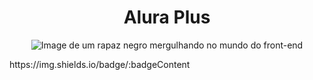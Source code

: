 # <h1 align="center">Alura Plus </h1>

<p align = "center">
<img src="https://github.com/user-attachments/assets/5f58059f-3262-4026-afba-2b9df38f8baf" alt="Image de um rapaz negro mergulhando no mundo do front-end">
</p>
https://img.shields.io/badge/:badgeContent
